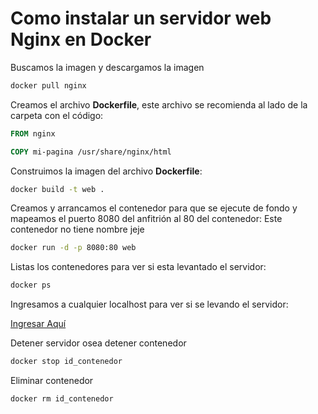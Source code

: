# Como instalar un servidor web Nginx en Docker

Buscamos la imagen y descargamos la imagen
```bash 
docker pull nginx
```

Creamos el archivo **Dockerfile**, este archivo se recomienda al lado de la carpeta con el código:
```Dockerfile
FROM nginx

COPY mi-pagina /usr/share/nginx/html
```

Construimos la imagen del archivo **Dockerfile**:

```bash
docker build -t web .
```

Creamos y arrancamos el contenedor para que se ejecute de fondo y mapeamos el puerto 8080 del anfitrión al 80 del contenedor:
Este contenedor no tiene nombre jeje
```bash
docker run -d -p 8080:80 web 
```

Listas los contenedores para ver si esta levantado el servidor:
```bash
docker ps
```

Ingresamos a cualquier localhost para ver si se levando el servidor:

[Ingresar Aquí](http://localhost:8080)


Detener servidor osea detener contenedor 

```bash
docker stop id_contenedor
```


Eliminar contenedor
```bash
docker rm id_contenedor
```


